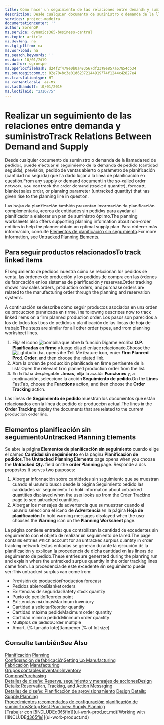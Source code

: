 ```yaml
---
title: Cómo hacer un seguimiento de las relaciones entre demanda y suministro | Documentos de Microsoft
description: Desde cualquier documento de suministro o demanda de la llamada red de pedidos, puede efectuar el seguimiento de la demanda de pedido (cantidad seguida), previsión, pedido de ventas abierto o parámetro de planificación (cantidad no seguida) que ha dado lugar a la línea de planificación en cuestión.
services: project-madeira
documentationcenter: ''
author: SorenGP
ms.service: dynamics365-business-central
ms.topic: article
ms.devlang: na
ms.tgt_pltfrm: na
ms.workload: na
ms.search.keywords: ''
ms.date: 10/01/2019
ms.author: sgroespe
ms.openlocfilehash: d24f2f479e0b0a493567df2399e857a67854cb34
ms.sourcegitcommit: 02e704bc3e01d62072144919774f1244c42827e4
ms.translationtype: HT
ms.contentlocale: es-MX
ms.lasthandoff: 10/01/2019
ms.locfileid: "2316775"
---
```

# <a name="track-relations-between-demand-and-supply"></a><span data-ttu-id="6c3ea-103">Realizar un seguimiento de las relaciones entre demanda y suministro</span><span class="sxs-lookup"><span data-stu-id="6c3ea-103">Track Relations Between Demand and Supply</span></span>
<span data-ttu-id="6c3ea-104">Desde cualquier documento de suministro o demanda de la llamada red de pedidos, puede efectuar el seguimiento de la demanda de pedido (cantidad seguida), previsión, pedido de ventas abierto o parámetro de planificación (cantidad no seguida) que ha dado lugar a la línea de planificación en cuestión.</span><span class="sxs-lookup"><span data-stu-id="6c3ea-104">From any supply or demand document in the so-called order network, you can track the order demand (tracked quantity), forecast, blanket sales order, or planning parameter (untracked quantity) that has given rise to the planning line in question.</span></span>

<span data-ttu-id="6c3ea-105">Las hojas de planificación también presentan información de planificación complementaria, acerca de entidades sin pedidos para ayudar al planificador a elaborar un plan de suministro óptimo.</span><span class="sxs-lookup"><span data-stu-id="6c3ea-105">The planning worksheets also offers supporting planning information about non-order entities to help the planner obtain an optimal supply plan.</span></span> <span data-ttu-id="6c3ea-106">Para obtener más información, consulte [Elementos de planificación sin seguimiento](production-how-track-demand-supply.md#untracked-planning-elements).</span><span class="sxs-lookup"><span data-stu-id="6c3ea-106">For more information, see [Untracked Planning Elements](production-how-track-demand-supply.md#untracked-planning-elements).</span></span>

## <a name="to-track-linked-items"></a><span data-ttu-id="6c3ea-107">Para seguir productos relacionados</span><span class="sxs-lookup"><span data-stu-id="6c3ea-107">To track linked items</span></span>
<span data-ttu-id="6c3ea-108">El seguimiento de pedidos muestra cómo se relacionan los pedidos de venta, las órdenes de producción y los pedidos de compra con las órdenes de fabricación en los sistemas de planificación y reservas.</span><span class="sxs-lookup"><span data-stu-id="6c3ea-108">Order tracking shows how sales orders, production orders, and purchase orders are related to the manufacturing order through the planning and reservation systems.</span></span>

<span data-ttu-id="6c3ea-109">A continuación se describe cómo seguir productos asociados en una orden de producción planificada en firme.</span><span class="sxs-lookup"><span data-stu-id="6c3ea-109">The following describes how to track linked items on a firm planned production order.</span></span> <span data-ttu-id="6c3ea-110">Los pasos son parecidos a los de todos los tipos de pedidos y planificación de las líneas de hoja de trabajo.</span><span class="sxs-lookup"><span data-stu-id="6c3ea-110">The steps are similar for all other order types, and from planning worksheet lines.</span></span>

1. <span data-ttu-id="6c3ea-111">Elija el icono ![bombilla que abre la función Dígame](media/ui-search/search_small.png "Dígame que desea hacer") escriba **O.P. Planificadas en firme** y luego elija el enlace relacionado.</span><span class="sxs-lookup"><span data-stu-id="6c3ea-111">Choose the ![Lightbulb that opens the Tell Me feature](media/ui-search/search_small.png "Tell me what you want to do") icon, enter **Firm Planned Prod. Order**, and then choose the related link.</span></span>
2. <span data-ttu-id="6c3ea-112">Abra la orden de producción planificada en firme pertinente de la lista.</span><span class="sxs-lookup"><span data-stu-id="6c3ea-112">Open the relevant firm planned production order from the list.</span></span>
3. <span data-ttu-id="6c3ea-113">En la ficha desplegable **Líneas**, elija la acción **Funciones** y, a continuación, seleccione la acción **Seguimiento de pedido**.</span><span class="sxs-lookup"><span data-stu-id="6c3ea-113">On the **Lines** FastTab, choose the **Functions** action, and then choose the **Order Tracking** action.</span></span>

<span data-ttu-id="6c3ea-114">Las líneas de **Seguimiento de pedido** muestran los documentos que están relacionados con la línea de pedido de producción actual.</span><span class="sxs-lookup"><span data-stu-id="6c3ea-114">The lines in the **Order Tracking** display the documents that are related to the current production order line.</span></span>

## <a name="untracked-planning-elements"></a><span data-ttu-id="6c3ea-115">Elementos planificación sin seguimiento</span><span class="sxs-lookup"><span data-stu-id="6c3ea-115">Untracked Planning Elements</span></span>
<span data-ttu-id="6c3ea-116">Se abre la página **Elementos de planificación sin seguimiento** cuando elige el campo **Cantidad sin seguimiento** en la página **Planificación de pedidos**.</span><span class="sxs-lookup"><span data-stu-id="6c3ea-116">The **Untracked Planning Elements** page opens when you choose the **Untracked Qty.** field on the **order Planning** page.</span></span> <span data-ttu-id="6c3ea-117">Responde a dos propósitos:</span><span class="sxs-lookup"><span data-stu-id="6c3ea-117">It serves two purposes:</span></span>

1. <span data-ttu-id="6c3ea-118">Albergar información sobre cantidades sin seguimiento que se muestran cuando el usuario busca desde la página Seguimiento pedido las cantidades sin seguimiento.</span><span class="sxs-lookup"><span data-stu-id="6c3ea-118">To hold information about untracked quantities displayed when the user looks up from the Order Tracking page to see untracked quantities.</span></span>
2. <span data-ttu-id="6c3ea-119">Albergar los mensajes de advertencia que se muestran cuando el usuario selecciona el icono de **Advertencia** en la página **Hoja de planificación**.</span><span class="sxs-lookup"><span data-stu-id="6c3ea-119">To hold warning messages displayed when the user chooses the **Warning** icon on the **Planning Worksheet** page.</span></span>

<span data-ttu-id="6c3ea-120">La página contiene entradas que contabilizan la cantidad de excedentes sin seguimiento con el objeto de realizar un seguimiento de la red.</span><span class="sxs-lookup"><span data-stu-id="6c3ea-120">The page contains entries which account for an untracked surplus quantity in order tracking network.</span></span> <span data-ttu-id="6c3ea-121">Estas entradas se generan durante la ejecución de la planificación y explican la procedencia de dicha cantidad en las líneas de seguimiento de pedido.</span><span class="sxs-lookup"><span data-stu-id="6c3ea-121">These entries are generated during the planning run and explain where the untracked surplus quantity in the order tracking lines came from.</span></span> <span data-ttu-id="6c3ea-122">La procedencia de este excedente sin seguimiento puede ser:</span><span class="sxs-lookup"><span data-stu-id="6c3ea-122">This untracked surplus can come from:</span></span>

- <span data-ttu-id="6c3ea-123">Previsión de producción</span><span class="sxs-lookup"><span data-stu-id="6c3ea-123">Production forecast</span></span>
- <span data-ttu-id="6c3ea-124">Pedidos abiertos</span><span class="sxs-lookup"><span data-stu-id="6c3ea-124">Blanket orders</span></span>
- <span data-ttu-id="6c3ea-125">Existencias de seguridad</span><span class="sxs-lookup"><span data-stu-id="6c3ea-125">Safety stock quantity</span></span>
- <span data-ttu-id="6c3ea-126">Punto de pedido</span><span class="sxs-lookup"><span data-stu-id="6c3ea-126">Reorder point</span></span>
- <span data-ttu-id="6c3ea-127">Existencias máximas</span><span class="sxs-lookup"><span data-stu-id="6c3ea-127">Maximum inventory</span></span>
- <span data-ttu-id="6c3ea-128">Cantidad a solicitar</span><span class="sxs-lookup"><span data-stu-id="6c3ea-128">Reorder quantity</span></span>
- <span data-ttu-id="6c3ea-129">Cantidad máxima pedido</span><span class="sxs-lookup"><span data-stu-id="6c3ea-129">Maximum order quantity</span></span>
- <span data-ttu-id="6c3ea-130">Cantidad mínima pedido</span><span class="sxs-lookup"><span data-stu-id="6c3ea-130">Minimum order quantity</span></span>
- <span data-ttu-id="6c3ea-131">Múltiplos de pedido</span><span class="sxs-lookup"><span data-stu-id="6c3ea-131">Order multiple</span></span>
- <span data-ttu-id="6c3ea-132">Amort. (% tamaño lote)</span><span class="sxs-lookup"><span data-stu-id="6c3ea-132">Dampener (% of lot size)</span></span>

## <a name="see-also"></a><span data-ttu-id="6c3ea-133">Consulte también</span><span class="sxs-lookup"><span data-stu-id="6c3ea-133">See Also</span></span>  
<span data-ttu-id="6c3ea-134">[Planificación](production-planning.md) </span><span class="sxs-lookup"><span data-stu-id="6c3ea-134">[Planning](production-planning.md) </span></span>  
[<span data-ttu-id="6c3ea-135">Configuración de fabricación</span><span class="sxs-lookup"><span data-stu-id="6c3ea-135">Setting Up Manufacturing</span></span>](production-configure-production-processes.md)  
<span data-ttu-id="6c3ea-136">[Fabricación](production-manage-manufacturing.md)  </span><span class="sxs-lookup"><span data-stu-id="6c3ea-136">[Manufacturing](production-manage-manufacturing.md)  </span></span>  
[<span data-ttu-id="6c3ea-137">Grupos contables inventario</span><span class="sxs-lookup"><span data-stu-id="6c3ea-137">Inventory</span></span>](inventory-manage-inventory.md)  
[<span data-ttu-id="6c3ea-138">Compras</span><span class="sxs-lookup"><span data-stu-id="6c3ea-138">Purchasing</span></span>](purchasing-manage-purchasing.md)  
[<span data-ttu-id="6c3ea-139">Detalles de diseño: Reserva, seguimiento y mensajes de acciones</span><span class="sxs-lookup"><span data-stu-id="6c3ea-139">Design Details: Reservation, Tracking, and Action Messaging</span></span>](design-details-reservation-order-tracking-and-action-messaging.md)  
<span data-ttu-id="6c3ea-140">[Detalles de diseño: Planificación de aprovisionamiento](design-details-supply-planning.md) </span><span class="sxs-lookup"><span data-stu-id="6c3ea-140">[Design Details: Supply Planning](design-details-supply-planning.md) </span></span>  
[<span data-ttu-id="6c3ea-141">Procedimientos recomendados de configuración: planificación de suministros</span><span class="sxs-lookup"><span data-stu-id="6c3ea-141">Setup Best Practices: Supply Planning</span></span>](setup-best-practices-supply-planning.md)  
<span data-ttu-id="6c3ea-142">[Trabajar con [!INCLUDE[d365fin](includes/d365fin_md.md)]](ui-work-product.md)</span><span class="sxs-lookup"><span data-stu-id="6c3ea-142">[Working with [!INCLUDE[d365fin](includes/d365fin_md.md)]](ui-work-product.md)</span></span>
